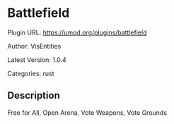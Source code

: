 # Battlefield

Plugin URL: https://umod.org/plugins/battlefield

Author: VisEntities

Latest Version: 1.0.4

Categories: rust

## Description

Free for All, Open Arena, Vote Weapons, Vote Grounds
